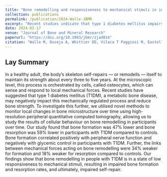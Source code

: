 ```yaml
---
title: "Bone remodelling and responsiveness to mechanical stimuli in individuals with type 1 diabetes mellitus."
collection: publications
permalink: /publication/2024-Walle-JBMR
excerpt: "Recent studies indicate that type 1 diabetes mellitus impairs bone remodeling by reducing the skeleton's responsiveness to mechanical stimuli, leading to significantly lower bone formation and resorption rates compared to healthy controls."
date: 2024-02-17
venue: "Journal of Bone and Mineral Research"
paperurl: "https://doi.org/10.1093/jbmr/zjad014"
citation: "Walle M, Duseja A, Whittier DE, Vilaca T Paggiosi M, Eastell R, Müller R, Collins CJ.  Bone remodelling and responsiveness to mechanical stimuli in individuals with type 1 diabetes mellitus. Journal of Bone and Mineral Research"
---
```


## Lay Summary
In a healthy adult, the body’s skeleton self-repairs — or remodells — itself to maintain its strength about every three to five years. At the microscopic level, this process is orchestrated by cells, called osteocytes, which can sense and respond to local mechanical forces. Recent studies have suggested that type 1 diabetes mellitus (T1DM), a metabolic bone disease, may negatively impact this mechanically regulated process and reduce bone strength. To investigate this further, we utilised novel methods to monitor local changes in bone microstructure over time using high-resolution peripheral quantitative computed tomography, allowing us to study the results of cellular behaviour on bone remodelling in participants over time. Our study found that bone formation was 47% lower and bone resorption was 59% lower in participants with T1DM compared to controls. Bone formation correlated positively with peripheral nerve function and negatively with glycemic control in participants with T1DM. Further, the links between mechanical forces acting on bone remodelling were 34% weaker for formation and 18% weaker for resorption compared to controls. Our findings show that bone remodelling in people with T1DM is in a state of low responsiveness to mechanical stimuli, resulting in impaired bone formation and resorption rates, and ultimately, impaired self-repair.

